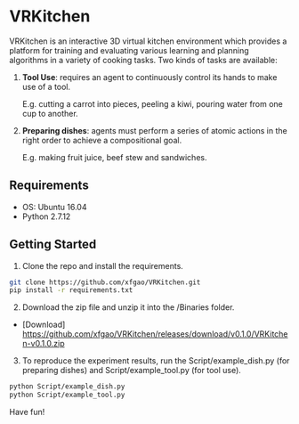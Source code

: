 # VRKitchen #

VRKitchen is an interactive 3D virtual kitchen environment which provides a platform for training and evaluating various learning and planning algorithms in a variety of cooking tasks. Two kinds of tasks are available:

1. **Tool Use**: requires an agent to continuously control its hands to make use of a tool.

    E.g. cutting a carrot into pieces, peeling a kiwi, pouring water from one cup to another. 

2. **Preparing dishes**: agents must perform a series of atomic actions in the right order to achieve a compositional goal.

    E.g. making fruit juice, beef stew and sandwiches. 

## Requirements ##
* OS: Ubuntu 16.04
* Python 2.7.12

## Getting Started ##
1. Clone the repo and install the requirements.

```bash
git clone https://github.com/xfgao/VRKitchen.git
pip install -r requirements.txt
```

2. Download the zip file and unzip it into the /Binaries folder.

- [Download] https://github.com/xfgao/VRKitchen/releases/download/v0.1.0/VRKitchen-v0.1.0.zip

3. To reproduce the experiment results, run the Script/example_dish.py (for preparing dishes) and Script/example_tool.py (for tool use).

```bash
python Script/example_dish.py
python Script/example_tool.py
```

  Have fun!
